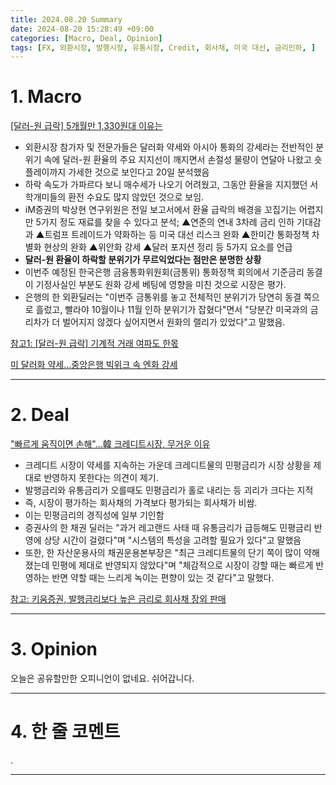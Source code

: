 ```yaml
---
title: 2024.08.20 Summary
date: 2024-08-20 15:28:49 +09:00
categories: [Macro, Deal, Opinion]
tags: [FX, 외환시장, 발행시장, 유통시장, Credit, 회사채, 미국 대선, 금리인하, ]
---
```


# 1. Macro

[[달러-원 급락] 5개월만 1,330원대 이유는](https://news.einfomax.co.kr/news/articleView.html?idxno=4321801)

- 외환시장 참가자 및 전문가들은 달러화 약세와 아시아 통화의 강세라는 전반적인 분위기 속에 달러-원 환율의 주요 지지선이 깨지면서 손절성 물량이 연달아 나왔고 숏플레이까지 가세한 것으로 보인다고 20일 분석했음
- 하락 속도가 가파르다 보니 매수세가 나오기 어려웠고, 그동안 환율을 지지했던 서학개미들의 환전 수요도 많지 않았던 것으로 보임.
- iM증권의 박상현 연구위원은 전일 보고서에서 환율 급락의 배경을 꼬집기는 어렵지만 5가지 정도 재료를 찾을 수 있다고 분석; ▲연준의 연내 3차례 금리 인하 기대감과 ▲트럼프 트레이드가 약화하는 등 미국 대선 리스크 완화 ▲한미간 통화정책 차별화 현상의 완화 ▲위안화 강세 ▲달러 포지션 정리 등 5가지 요소를 언급
- **달러-원 환율이 하락할 분위기가 무르익었다는 점만은 분명한 상황**
- 이번주 예정된 한국은행 금융통화위원회(금통위) 통화정책 회의에서 기준금리 동결이 기정사실인 부분도 원화 강세 베팅에 영향을 미친 것으로 시장은 평가.
- 은행의 한 외환딜러는 "이번주 금통위를 놓고 전체적인 분위기가 당연히 동결 쪽으로 흘렀고, 빨라야 10월이나 11월 인하 분위기가 잡혔다"면서 "당분간 미국과의 금리차가 더 벌어지지 않겠다 싶어지면서 원화의 랠리가 있었다"고 말했음.

[참고1: [달러-원 급락] 기계적 거래 여파도 한몫](https://news.einfomax.co.kr/news/articleView.html?idxno=4321802)

[미 달러화 약세...중앙은행 빅위크 속 엔화 강세](https://news.einfomax.co.kr/news/articleView.html?idxno=4321736)

---

# 2. Deal

["빠르게 움직이면 손해"...韓 크레디트시장, 무거운 이유](https://news.einfomax.co.kr/news/articleView.html?idxno=4321691)

- 크레디트 시장이 약세를 지속하는 가운데 크레디트물의 민평금리가 시장 상황을 제대로 반영하지 못한다는 의견이 제기.
- 발행금리와 유통금리가 오를때도 민평금리가 홀로 내리는 등 괴리가 크다는 지적
- 즉, 시장이 평가하는 회사채의 가격보다 평가되는 회사채가 비쌈.
- 이는 민평금리의 경직성에 일부 기인함
- 증권사의 한 채권 딜러는 "과거 레고랜드 사태 때 유통금리가 급등해도 민평금리 반영에 상당 시간이 걸렸다"며 "시스템의 특성을 고려할 필요가 있다"고 말했음
- 또한, 한 자산운용사의 채권운용본부장은 "최근 크레디트물의 단기 쪽이 많이 약해졌는데 민평에 제대로 반영되지 않았다"며 "체감적으로 시장이 강할 때는 빠르게 반영하는 반면 약할 때는 느리게 녹이는 편향이 있는 것 같다"고 말했다.

[참고: 키움증권, 발행금리보다 높은 금리로 회사채 장외 판매](https://news.einfomax.co.kr/news/articleView.html?idxno=4321720)

---

# 3. Opinion

오늘은 공유할만한 오피니언이 없네요. 쉬어갑니다.


---

# 4. 한 줄 코멘트

.

---